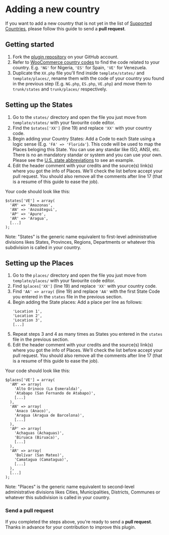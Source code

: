 # Adding a new country

If you want to add a new country that is not yet in the list of [Supported Countries](https://github.com/chitezh/woocommerce_states_places#supported-countries), please follow this guide to send a **pull request**.

## Getting started

1. Fork the [plugin repository](https://github.com/chitezh/woocommerce_states_places/issues/new) on your GitHub account.
2. Refer to [WooCommerce country codes](https://github.com/woocommerce/woocommerce/blob/master/i18n/countries.php) to find the code related to your country. E.g. `'NG'` for Nigeria, `'ES'` for Spain, `'VE'` for Venezuela.
3. Duplicate the `XX.php` file you'll find inside `template/states/` and `template/places/`, rename them with the code of your country you found in the previous step (E.g. `NG.php`, `ES.php`, `VE.php`) and move them to `trunk/states` and `trunk/places/` respectively.

## Setting up the States

1. Go to the `states/` directory and open the file you just move from `template/states/` with your favourite code editor.
2. Find the `$states['XX']` (line 19) and replace `'XX'` with your country code.
3. Begin adding your Country States: Add a Code to each State using a logic sense (E.g. `'FA' => 'Florida'`). This code will be used to map the Places beloging this State. You can use any standar like ISO, ANSI, etc. There is no an mandatory standar or system and you can use your own. Please see the [U.S. state abbreviations](https://en.wikipedia.org/wiki/List_of_U.S._state_abbreviations) to see an example.
5. Edit the header comment with your credits and the source(s) link(s) where you got the info of Places. We'll check the list before accept your pull request. You should also remove all the comments after line 17 (that is a resume of this guide to ease the job).

Your code should look like this:

```
$states['VE'] = array(
  'AM' => 'Amazonas',
  'AN' => 'Anzoátegui',
  'AP' => 'Apure',
  'AR' => 'Aragua',
  [...]
);
```

Note: "States" is the generic name equivalent to first-level administrative divisions likes States, Provinces, Regions, Departments or whatever this subdivision is called in your country.

## Setting up the Places

1. Go to the `places/` directory and open the file you just move from `template/places/` with your favourite code editor.
2. Find `$places['XX']` (line 19) and replace `'XX'` with your country code.
3. Find `'AA' => array(` (line 19) and replace `'AA'` with the first State Code you entered in the `states` file in the previous section.
4. Begin adding the State places: Add a place per line as follows:
   ```   
   'Location 1',
   'Location 2',
   'Location 3',
   [...]
   ```
5. Repeat steps 3 and 4 as many times as States you entered in the `states` file in the previous section.
6. Edit the header comment with your credits and the source(s) link(s) where you got the info of Places. We'll check the list before accept your pull request. You should also remove all the comments after line 17 (that is a resume of this guide to ease the job).

Your code should look like this:

```
$places['VE'] = array(
  'AM' => array(
    'Alto Orinoco (La Esmeralda)',
    'Atabapo (San Fernando de Atabapo)',
    [...]
  ),
  'AN' => array(
    'Anaco (Anaco)',
    'Aragua (Aragua de Barcelona)',
    [...]
  ),
  'AP' => array(
    'Achaguas (Achaguas)',
    'Biruaca (Biruaca)',
    [...]
  ),
  'AR' => array(
    'Bolívar (San Mateo)',
    'Camatagua (Camatagua)',
    [...]
  ),
  [...]
);
```

Note: "Places" is the generic name equivalent to second-level administrative divisions likes Cities, Municipalities, Districts, Communes or whatever this subdivision is called in your country.

### Send a pull request

If you completed the steps above, you're ready to send a **pull request**. Thanks in advance for your contribution to improve this plugin.